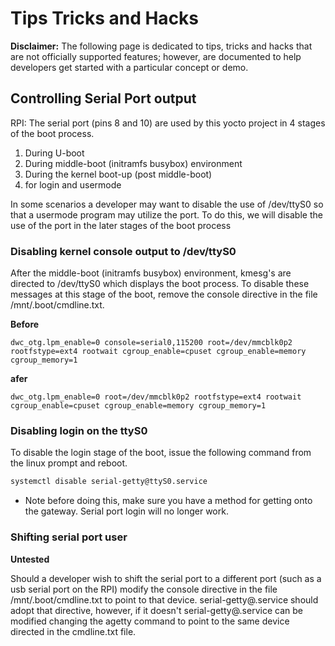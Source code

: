 # Tips Tricks and Hacks

**Disclaimer:** The following page is dedicated to tips, tricks and hacks that are not officially supported features; however, are documented to help developers get started with a particular concept or demo.  

## Controlling Serial Port output
RPI: The serial port (pins 8 and 10) are used by this yocto project in 4 stages of the boot process.  
1. During U-boot
1. During middle-boot (initramfs busybox) environment
1. During the kernel boot-up (post middle-boot)
1. for login and usermode

In some scenarios a developer may want to disable the use of /dev/ttyS0 so that a usermode program may utilize the port.  To do this, we will disable the use of the port in the later stages of the boot process
### Disabling kernel console output to /dev/ttyS0
After the middle-boot (initramfs busybox) environment, kmesg's are directed to /dev/ttyS0 which displays the boot process. To disable these messages at this stage of the boot, remove the console directive in the file /mnt/.boot/cmdline.txt.

**Before**
```
dwc_otg.lpm_enable=0 console=serial0,115200 root=/dev/mmcblk0p2 rootfstype=ext4 rootwait cgroup_enable=cpuset cgroup_enable=memory cgroup_memory=1
```
**afer**
```
dwc_otg.lpm_enable=0 root=/dev/mmcblk0p2 rootfstype=ext4 rootwait cgroup_enable=cpuset cgroup_enable=memory cgroup_memory=1
```
### Disabling login on the ttyS0
To disable the login stage of the boot, issue the following command from the linux prompt and reboot.
```bash
systemctl disable serial-getty@ttyS0.service
```
 * Note before doing this, make sure you have a method for getting onto the gateway.  Serial port login will no longer work.

### Shifting serial port user
**Untested**

Should a developer wish to shift the serial port to a different port (such as a usb serial port on the RPI) modify the console directive in the file /mnt/.boot/cmdline.txt to point to that device.  serial-getty@.service should adopt that directive, however, if it doesn't serial-getty@.service can be modified changing the agetty command to point to the same device directed in the cmdline.txt file.
